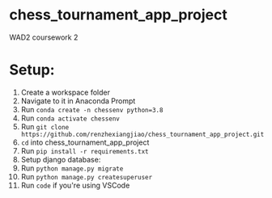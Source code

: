 # chess_tournament_app_project
WAD2 coursework 2

# Setup:
1. Create a workspace folder
2. Navigate to it in Anaconda Prompt
3. Run `conda create -n chessenv python=3.8`
4. Run `conda activate chessenv`
5. Run `git clone https://github.com/renzhexiangjiao/chess_tournament_app_project.git`
6. `cd` into chess_tournament_app_project
7. Run `pip install -r requirements.txt`
8. Setup django database:
9. Run `python manage.py migrate`
10. Run `python manage.py createsuperuser`
11. Run `code` if you're using VSCode
